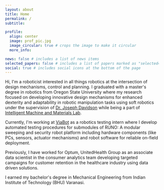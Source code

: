 ```yaml
---
layout: about
title: Home
permalink: /
subtitle: 

profile:
  align: center
  image: prof_pic.jpg
  image_circular: true # crops the image to make it circular
  more_info:

news: false # includes a list of news items
selected_papers: false # includes a list of papers marked as "selected={true}"
social: true # includes social icons at the bottom of the page
---
```


Hi, I'm a roboticist interested in all things robotics at the intersection of design mechanisms, 
control and planning. I graduated with a master's degree in robotics from Oregon State University
where my research focused on developing innovative design mechanisms for enhanced dexterity 
and adaptability in robotic manipulation tasks using soft robotics under the supervision of 
[Dr. Joseph Davidson](https://engineering.oregonstate.edu/people/joseph-davidson/)
while being a part of [Intelligent Machine and Materials Lab](https://research.engr.oregonstate.edu/davidsonjr/).

Currently, I'm working at [ViaBot](https://www.viabot.com/) as a robotics testing intern where I develop automated 
testing procedures for submodules of RUNO: A modular sweeping and security robot platform 
including hardware components (like PCs, sensors, actuator mechanisms) and robot software for reliable on-field deployment. 

Previously, I have worked for Optum, UnitedHealth Group as an associate data scientist 
in the consumer analytics team developing targeted campaigns for customer retention in the 
healthcare industry using data driven solutions. 

I earned my bachelor's degree in Mechanical Engineering from Indian Institute of Technology (BHU) Varanasi.